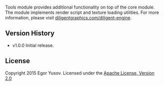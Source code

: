 Tools module provides additional functionality on top of the core module. The module implements render script and texture loading utilities. For more information, please visit [diligentgraphics.com/diligent-engine](http://diligentgraphics.com/diligent-engine/).

## Version History
* v1.0.0 Initial release.

## License
Copyright 2015 Egor Yusov.
Licensed under the [Apache License, Version 2.0](License.txt)